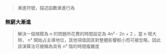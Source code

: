 
> 漸進符號，描述函數漸進行為

### 無窮大漸進

> 解決一個規模為 n 的問題所花費的時間設定為 4n² - 2n + 2 ，當 n 增大時， n² 開始占主導地位，其他項值因其對整體影響較小而可被忽略，因此該演算法可被稱為具有 n² 階的時間複雜度



